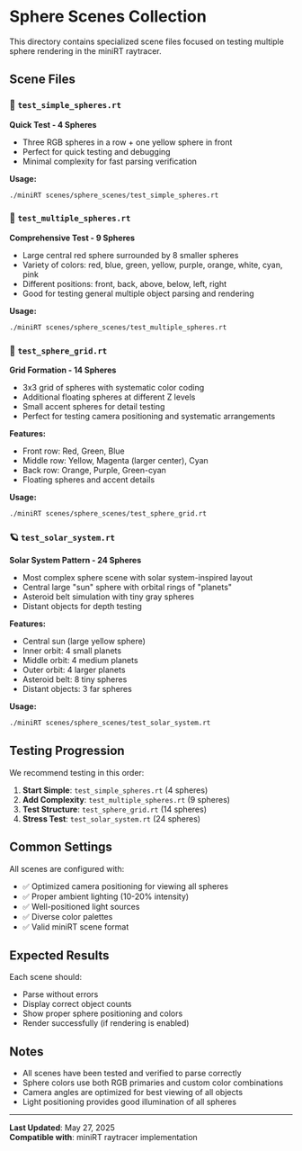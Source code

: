 # Sphere Scenes Collection

This directory contains specialized scene files focused on testing multiple sphere rendering in the miniRT raytracer.

## Scene Files

### 🔴 `test_simple_spheres.rt`
**Quick Test - 4 Spheres**
- Three RGB spheres in a row + one yellow sphere in front
- Perfect for quick testing and debugging
- Minimal complexity for fast parsing verification

**Usage:**
```bash
./miniRT scenes/sphere_scenes/test_simple_spheres.rt
```

### 🌈 `test_multiple_spheres.rt`
**Comprehensive Test - 9 Spheres**
- Large central red sphere surrounded by 8 smaller spheres
- Variety of colors: red, blue, green, yellow, purple, orange, white, cyan, pink
- Different positions: front, back, above, below, left, right
- Good for testing general multiple object parsing and rendering

**Usage:**
```bash
./miniRT scenes/sphere_scenes/test_multiple_spheres.rt
```

### 📐 `test_sphere_grid.rt`
**Grid Formation - 14 Spheres**
- 3x3 grid of spheres with systematic color coding
- Additional floating spheres at different Z levels
- Small accent spheres for detail testing
- Perfect for testing camera positioning and systematic arrangements

**Features:**
- Front row: Red, Green, Blue
- Middle row: Yellow, Magenta (larger center), Cyan  
- Back row: Orange, Purple, Green-cyan
- Floating spheres and accent details

**Usage:**
```bash
./miniRT scenes/sphere_scenes/test_sphere_grid.rt
```

### 🪐 `test_solar_system.rt`
**Solar System Pattern - 24 Spheres**
- Most complex sphere scene with solar system-inspired layout
- Central large "sun" sphere with orbital rings of "planets"
- Asteroid belt simulation with tiny gray spheres
- Distant objects for depth testing

**Features:**
- Central sun (large yellow sphere)
- Inner orbit: 4 small planets
- Middle orbit: 4 medium planets  
- Outer orbit: 4 larger planets
- Asteroid belt: 8 tiny spheres
- Distant objects: 3 far spheres

**Usage:**
```bash
./miniRT scenes/sphere_scenes/test_solar_system.rt
```

## Testing Progression

We recommend testing in this order:

1. **Start Simple**: `test_simple_spheres.rt` (4 spheres)
2. **Add Complexity**: `test_multiple_spheres.rt` (9 spheres)
3. **Test Structure**: `test_sphere_grid.rt` (14 spheres)
4. **Stress Test**: `test_solar_system.rt` (24 spheres)

## Common Settings

All scenes are configured with:
- ✅ Optimized camera positioning for viewing all spheres
- ✅ Proper ambient lighting (10-20% intensity)
- ✅ Well-positioned light sources
- ✅ Diverse color palettes
- ✅ Valid miniRT scene format

## Expected Results

Each scene should:
- Parse without errors
- Display correct object counts
- Show proper sphere positioning and colors
- Render successfully (if rendering is enabled)

## Notes

- All scenes have been tested and verified to parse correctly
- Sphere colors use both RGB primaries and custom color combinations
- Camera angles are optimized for best viewing of all objects
- Light positioning provides good illumination of all spheres

---

**Last Updated**: May 27, 2025  
**Compatible with**: miniRT raytracer implementation
